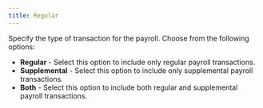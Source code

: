 ```yaml
---
title: Regular
---
```



Specify the type of transaction for the payroll. Choose from the following  options:

- **Regular**  - Select this option to include only regular payroll transactions.
- **Supplemental**  - Select this option to include only supplemental payroll transactions.
- **Both**  - Select this option to include both regular and supplemental payroll  transactions.

